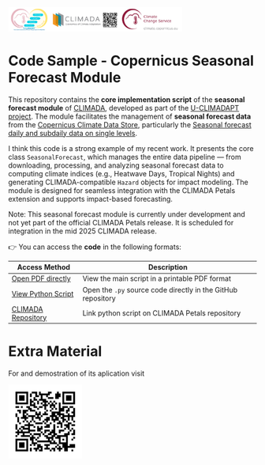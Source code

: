 <img src="images/Logos.png" alt="Project Logos" width="70%"/>

# **Code Sample - Copernicus Seasonal Forecast Module** 

This repository contains the **core implementation script** of the **seasonal forecast module** of [CLIMADA](https://climada.ethz.ch/), developed as part of the [U-CLIMADAPT project](https://www.copernicus-user-uptake.eu/user-uptake/details/responding-to-the-impact-of-climate-change-u-climadapt-488). The module facilitates the management of **seasonal forecast data** from the [Copernicus Climate Data Store](https://cds.climate.copernicus.eu), particularly the [Seasonal forecast daily and subdaily data on single levels](https://cds.climate.copernicus.eu/datasets/seasonal-original-single-levels?tab=overview).

I think this code is a strong example of my recent work. It presents the core class `SeasonalForecast`, which manages the entire data pipeline — from downloading, processing, and analyzing seasonal forecast data to computing climate indices (e.g., Heatwave Days, Tropical Nights) and generating CLIMADA-compatible `Hazard` objects for impact modeling. The module is designed for seamless integration with the CLIMADA Petals extension and supports impact-based forecasting.

Note: This seasonal forecast module is currently under development and not yet part of the official CLIMADA Petals release. It is scheduled for integration in the mid 2025 CLIMADA release. 

👉 You can access the **code** in the following formats:

| Access Method           | Description                                                  |
|--------------------------|--------------------------------------------------------------|
| [Open PDF directly](https://github.com/DahyannAraya/climada_seasonal_forecast_sr/raw/main/create_seasonal_forecast_hazard.pdf)            | View the main script in a printable PDF format               |
| [View Python Script](https://github.com/DahyannAraya/climada_seasonal_forecast_sr/blob/main/create_seasonal_forecast_hazard.py)     | Open the `.py` source code directly in the GitHub repository |
| [CLIMADA Repository](https://github.com/CLIMADA-project/climada_petals/blob/feature/copernicus_forecast/climada_petals/hazard/copernicus_interface/create_seasonal_forecast_hazard.py)     | Link python script on CLIMADA Petals repository    |



# **Extra Material** 
For and demostration of its aplication visit

<img src="images/repo_qr.png" alt="Repository QR Code" width="150"/>
